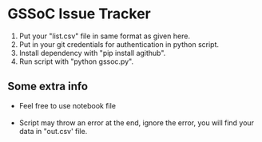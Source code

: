 # GSSoC Issue Tracker
1. Put your "list.csv" file in same format as given here.<br/>
2. Put in your git credentials for authentication in python script.<br/>
3. Install dependency with "pip install agithub".<br/>
4. Run script with "python gssoc.py".<br/>
## Some extra info<br/>
* Feel free to use notebook file<br/><br/>
* Script may throw an error at the end, ignore the error, you will find your data in "out.csv' file.<br/>
